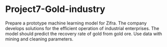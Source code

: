 # Project7-Gold-industry
Prepare a prototype machine learning model for Zifra. The company develops solutions for the efficient operation of industrial enterprises. The model should predict the recovery rate of gold from gold ore. Use data with mining and cleaning parameters.
